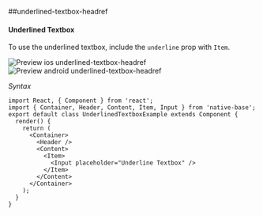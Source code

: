 ##underlined-textbox-headref
#### Underlined Textbox

To use the underlined textbox, include the <code>underline</code> prop with <code>Item</code>.

![Preview ios underlined-textbox-headref](https://github.com/GeekyAnts/NativeBase-KitchenSink/raw/v2.4.7/screenshots/ios/input-underline.png)
![Preview android underlined-textbox-headref](https://github.com/GeekyAnts/NativeBase-KitchenSink/raw/v2.4.7/screenshots/android/input-underline.png)

*Syntax*

<pre class="line-numbers"><code class="language-jsx">import React, { Component } from 'react';
import { Container, Header, Content, Item, Input } from 'native-base';
export default class UnderlinedTextboxExample extends Component {
  render() {
    return (
      &lt;Container>
        &lt;Header />
        &lt;Content>
          &lt;Item>
            &lt;Input placeholder="Underline Textbox" />
          &lt;/Item>
        &lt;/Content>
      &lt;/Container>
    );
  }
}</code></pre><br />
